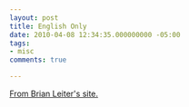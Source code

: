 ```yaml
---
layout: post
title: English Only
date: 2010-04-08 12:34:35.000000000 -05:00
tags:
- misc 
comments: true

---
```


[From Brian Leiter's site.](http://leiterreports.typepad.com/blog/2010/04/englishonly-please.html)

